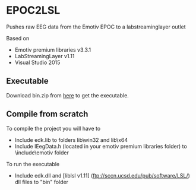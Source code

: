 # EPOC2LSL 
Pushes raw EEG data from the Emotiv EPOC to a labstreaminglayer outlet

Based on 
- Emotiv premium libraries v3.3.1
- LabStreamingLayer v1.11
- Visual Studio 2015

## Executable
Download bin.zip from [here](https://github.com/liarosge/EPOC2LSL/releases) to get the executable.

## Compile from scratch
To compile the project you will have to
- Include edk.lib to folders lib\win32 and lib\x64
- Include IEegData.h (located in your emotiv premium libraries folder) to \include\emotiv folder

To run the executable
- Include edk.dll and [liblsl v1.11] (ftp://sccn.ucsd.edu/pub/software/LSL/)  dll files to "bin" folder
